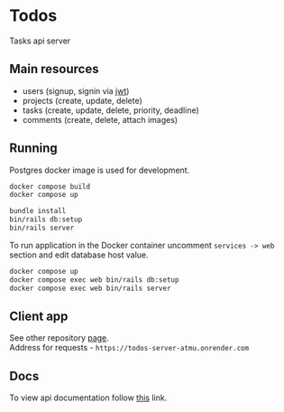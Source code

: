 # Todos

Tasks api server

## Main resources

- users (signup, signin via [jwt](https://jwt.io/))
- projects (create, update, delete)
- tasks (create, update, delete, priority, deadline)
- comments (create, delete, attach images)

## Running

Postgres docker image is used for development.

```bash
docker compose build
docker compose up

bundle install
bin/rails db:setup
bin/rails server
```

To run application in the Docker container uncomment `services -> web` section and edit database host value.

```bash
docker compose up
docker compose exec web bin/rails db:setup
docker compose exec web bin/rails server
```

## Client app

See other repository [page](https://github.com/mstranger/todos-client).  
Address for requests - `https://todos-server-atmu.onrender.com`

## Docs

To view api documentation follow [this](https://todos-server-atmu.onrender.com/apipie) link.
